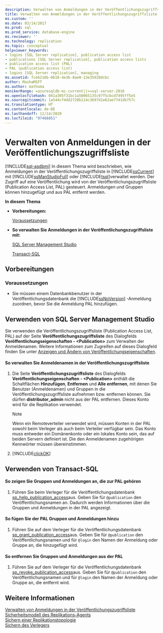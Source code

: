```yaml
---
description: Verwalten von Anmeldungen in der Veröffentlichungszugriffsliste
title: Verwalten von Anmeldungen in der Veröffentlichungszugriffsliste| Microsoft-Dokumentation
ms.custom: ''
ms.date: 03/14/2017
ms.prod: sql
ms.prod_service: database-engine
ms.reviewer: ''
ms.technology: replication
ms.topic: conceptual
helpviewer_keywords:
- logins [SQL Server replication], publication access list
- publications [SQL Server replication], publication access lists
- publication access list (PAL)
- PAL (publication access list)
- logins [SQL Server replication], managing
ms.assetid: fceb216b-0b18-4e3b-8ae0-13e35920dcbc
author: MashaMSFT
ms.author: mathoma
monikerRange: =azuresqldb-mi-current||>=sql-server-2016
ms.openlocfilehash: 041a305f31bc1a50065135c97f5cbcd7495ff5e5
ms.sourcegitcommit: 1a544cf4dd2720b124c3697d1e62ae7741db757c
ms.translationtype: HT
ms.contentlocale: de-DE
ms.lasthandoff: 12/14/2020
ms.locfileid: "97468851"
---
```

# <a name="manage-logins-in-the-publication-access-list"></a>Verwalten von Anmeldungen in der Veröffentlichungszugriffsliste
[!INCLUDE[sql-asdbmi](../../../includes/applies-to-version/sql-asdbmi.md)]
  In diesem Thema wird beschrieben, wie Anmeldungen in der Veröffentlichungszugriffsliste in [!INCLUDE[ssCurrent](../../../includes/sscurrent-md.md)] mit [!INCLUDE[ssManStudioFull](../../../includes/ssmanstudiofull-md.md)] oder [!INCLUDE[tsql](../../../includes/tsql-md.md)]verwaltet werden. Der Zugriff auf eine Veröffentlichung wird von der Veröffentlichungszugriffsliste (Publication Access List, PAL) gesteuert. Anmeldungen und Gruppen können hinzugefügt und aus PAL entfernt werden.  
  
 **In diesem Thema**  
  
-   **Vorbereitungen:**  
  
     [Voraussetzungen](#Prerequisites)  
  
-   **So verwalten Sie Anmeldungen in der Veröffentlichungszugriffsliste mit:**  
  
     [SQL Server Management Studio](#SSMSProcedure)  
  
     [Transact-SQL](#TsqlProcedure)  
  
##  <a name="before-you-begin"></a><a name="BeforeYouBegin"></a> Vorbereitungen  
  
###  <a name="prerequisites"></a><a name="Prerequisites"></a> Voraussetzungen  
  
-   Sie müssen einem Datenbankbenutzer in der Veröffentlichungsdatenbank die [!INCLUDE[ssNoVersion](../../../includes/ssnoversion-md.md)] -Anmeldung zuordnen, bevor Sie die Anmeldung PAL hinzufügen.  
  
##  <a name="using-sql-server-management-studio"></a><a name="SSMSProcedure"></a> Verwenden von SQL Server Management Studio  
 Sie verwenden die Veröffentlichungszugriffsliste (Publication Access List, PAL) auf der Seite **Veröffentlichungszugriffsliste** des Dialogfelds **Veröffentlichungseigenschaften - \<Publication>** zum Verwalten der Anmeldenamen. Weitere Informationen zum Zugreifen auf dieses Dialogfeld finden Sie unter [Anzeigen und Ändern von Veröffentlichungseigenschaften](../../../relational-databases/replication/publish/view-and-modify-publication-properties.md).  
  
#### <a name="to-manage-logins-in-the-pal"></a>So verwalten Sie Anmeldenamen in der Veröffentlichungszugriffsliste  
  
1.  Die Seite **Veröffentlichungszugriffsliste** des Dialogfelds **Veröffentlichungseigenschaften - \<Publication>** enthält die Schaltflächen **Hinzufügen**, **Entfernen** und **Alle entfernen**, mit denen Sie Benutzer (Anmeldenamen) und Gruppen in die Veröffentlichungszugriffsliste aufnehmen bzw. entfernen können. Sie dürfen **distributor_admin** nicht aus der PAL entfernen. Dieses Konto wird für die Replikation verwendet.  
  
    > [!NOTE]  
    >  Wenn ein Remoteverteiler verwendet wird, müssen Konten in der PAL sowohl beim Verleger als auch beim Verteiler verfügbar sein. Das Konto muss entweder ein Domänenkonto oder ein lokales Konto sein, das auf beiden Servern definiert ist. Die den Anmeldenamen zugehörigen Kennwörter müssen übereinstimmen.  
  
2.  [!INCLUDE[clickOK](../../../includes/clickok-md.md)]  
  
##  <a name="using-transact-sql"></a><a name="TsqlProcedure"></a> Verwenden von Transact-SQL  
  
#### <a name="to-view-groups-and-logins-that-belong-to-the-pal"></a>So zeigen Sie Gruppen und Anmeldungen an, die zur PAL gehören  
  
1.  Führen Sie beim Verleger für die Veröffentlichungsdatenbank [sp_help_publication_access](../../../relational-databases/system-stored-procedures/sp-help-publication-access-transact-sql.md)aus. Geben Sie für `@publication` den Veröffentlichungsnamen an. Dadurch werden Informationen über die Gruppen und Anmeldungen in der PAL angezeigt.  
  
#### <a name="to-add-groups-and-logins-to-the-pal"></a>So fügen Sie der PAL Gruppen und Anmeldungen hinzu  
  
1.  Führen Sie auf dem Verleger für die Veröffentlichungsdatenbank [sp_grant_publication_access](../../../relational-databases/system-stored-procedures/sp-grant-publication-access-transact-sql.md)aus. Geben Sie für `@publication` den Veröffentlichungsnamen und für `@login` den Namen der Anmeldung oder Gruppe an, die hinzugefügt wird.  
  
#### <a name="to-remove-groups-and-logins-from-the-pal"></a>So entfernen Sie Gruppen und Anmeldungen aus der PAL  
  
1.  Führen Sie auf dem Verleger für die Veröffentlichungsdatenbank [sp_revoke_publication_access](../../../relational-databases/system-stored-procedures/sp-revoke-publication-access-transact-sql.md)aus. Geben Sie für `@publication` den Veröffentlichungsnamen und für `@login` den Namen der Anmeldung oder Gruppe an, die entfernt wird.  
  
## <a name="see-also"></a>Weitere Informationen  
 [Verwalten von Anmeldungen in der Veröffentlichungszugriffsliste](../../../relational-databases/replication/security/manage-logins-in-the-publication-access-list.md)   
 [Sicherheitsmodell des Replikations-Agents](../../../relational-databases/replication/security/replication-agent-security-model.md)   
 [Sichern einer Replikationstopologie](../../../relational-databases/replication/security/view-and-modify-replication-security-settings.md)   
 [Sichern des Verlegers](../../../relational-databases/replication/security/secure-the-publisher.md)  
  
  
